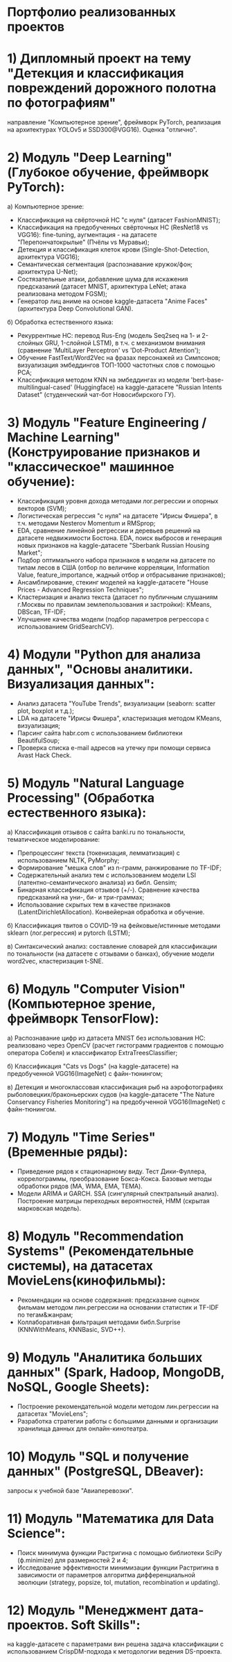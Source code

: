 # Портфолио реализованных проектов

#  1) Дипломный проект на тему "Детекция и классификация повреждений дорожного полотна по фотографиям"
направление "Компьютерное зрение", фреймворк PyTorch, реализация на архитектурах YOLOv5 и SSD300@VGG16). Оценка "отлично".

# 2) Модуль "Deep Learning" (Глубокое обучение, фреймворк PyTorch): 
 а) Компьютерное зрение: 
- Классификация на свёрточной НС "с нуля" (датасет FashionMNIST); 
- Классификация на предобученных свёрточных НС (ResNet18 vs VGG16): fine-tuning, аугментация - на датасете "Перепончатокрылые" (Пчёлы vs Муравьи);
- Детекция и классификация клеток крови (Single-Shot-Detection, архитектура VGG16);
- Семантическая сегментация (распознавание кружок/фон; архитектура U-Net);
- Состязательные атаки, добавление шума для искажения предсказаний (датасет MNIST, архитектура LeNet; атака реализована методом FGSM);
- Генератор лиц аниме на основе kaggle-датасета "Anime Faces" (архитектура Deep Convolutional GAN).

б) Обработка естественного языка:
- Рекуррентные НС: перевод Rus-Eng (модель Seq2seq на 1- и 2-слойных GRU, 1-слойной LSTM), в т.ч. с механизмом внимания (сравнение 'MultiLayer Perceptron' vs 'Dot-Product Attention');
- Обучение FastText/Word2Vec на фразах персонажей из Симпсонов; визуализация эмбеддингов ТОП-1000 частотных слов с помощью PCA;
- Классификация методом KNN на эмбеддингах из модели 'bert-base-multilingual-cased' (Huggingface) на kaggle-датасете "Russian Intents Dataset" (студенческий чат-бот Новосибирского ГУ).

# 3) Модуль "Feature Engineering / Machine Learning" (Конструирование признаков и "классическое" машинное обучение): 
- Классификация уровня дохода методами лог.регрессии и опорных векторов (SVM);
- Логистическая регрессия "с нуля" на датасете "Ирисы Фишера", в т.ч. методами Nesterov Momentum и RMSprop;
- EDA, сравнение линейной регрессии и деревьев решений на датасете недвижимости Бостона. EDA, поиск выбросов и генерация новых признаков на kaggle-датасете "Sberbank Russian Housing Market";
- Подбор оптимального набора признаков в модели на датасете по типам лесов в США (отбор по величине корреляции, Information Value, feature_importance, жадный отбор и отбрасывание признаков);
- Ансамблирование, стекинг моделей на kaggle-датасете "House Prices - Advanced Regression Techniques";
- Кластеризация и анализ текста (датасет по публичным слушаниям г.Москвы по правилам землепользования и застройки): KMeans, DBScan, TF-IDF;
- Улучшение качества модели (подбор параметров регрессора с использованием GridSearchCV).

# 4) Модули "Python для анализа данных", "Основы аналитики. Визуализация данных": 
- Анализ датасета "YouTube Trends", визуализации (seaborn: scatter plot, boxplot и т.д.);
- LDA на датасете "Ирисы Фишера", кластеризация методом KMeans, визуализация;
- Парсинг сайта habr.com с использованием библиотеки BeautifulSoup;
- Проверка списка e-mail адресов на утечку при помощи сервиса Avast Hack Check.

# 5) Модуль "Natural Language Processing" (Обработка естественного языка): 
 а) Классификация отзывов с сайта banki.ru по тональности, тематическое моделирование: 
- Препроцессинг текста (токенизация, лемматизация) с использованием NLTK, PyMorphy;
- Формирование "мешка слов" из n-грамм, ранжирование по TF-IDF;
- Содержательный анализ тем с использованием модели LSI (латентно-семантического анализа) из библ. Gensim;
- Бинарная классификация отзывов (+/-). Сравнение качества предсказаний на уни-, би- и три-граммах;
- Использование скрытых тем в качестве признаков (LatentDirichletAllocation). Конвейерная обработка и обучение.

 б) Классификация твитов о COVID-19 на фейковые/истинные методами sklearn (лог.регрессия) и pytorch (LSTM);
 
 в) Синтаксический анализ: составление словарей для классификации по тональности (на датасете с отзывами о банках), обучение модели word2vec, кластеризация t-SNE.

# 6) Модуль "Computer Vision" (Компьютерное зрение, фреймворк TensorFlow): 
а) Распознавание цифр из датасета MNIST без использования НС: реализовано через OpenCV (расчет гистограмм градиентов с помощью оператора Собеля) и классификатор ExtraTreesClassifier;

б) Классификация "Cats vs Dogs" (на kaggle-датасете) на предобученной VGG16(ImageNet) с файн-тюнингом; 

в) Детекция и многоклассовая классификация рыб на аэрофотографиях рыболовецких/браконьерских судов (на kaggle-датасете "The Nature Conservancy Fisheries Monitoring") на предобученной VGG16(ImageNet) с файн-тюнингом.

# 7) Модуль "Time Series" (Временные ряды): 
- Приведение рядов к стационарному виду. Тест Дики-Фуллера, коррелограммы, преобразование Бокса-Кокса. Базовые методы обработки рядов (MA, WMA, EMA, TEMA).
- Модели ARIMA и GARCH. SSA (сингулярный спектральный анализ). Построение матрицы переходных вероятностей, HMM (скрытая марковская модель).

# 8) Модуль "Recommendation Systems" (Рекомендательные системы), на датасетах MovieLens(кинофильмы):
- Рекомендации на основе содержания: предсказание оценок фильмам методом лин.регрессии на основании статистик и TF-IDF по тегам&жанрам;
- Коллаборативная фильтрация методами библ.Surprise (KNNWithMeans, KNNBasic, SVD++). 

# 9) Модуль "Аналитика больших данных" (Spark, Hadoop, MongoDB, NoSQL, Google Sheets): 
- Построение рекомендательной модели методом лин.регрессии на датасетах "MovieLens";
- Разработка стратегии работы с большими данными и организации хранилища данных для онлайн-кинотеатра.

# 10) Модуль "SQL и получение данных" (PostgreSQL, DBeaver): 
запросы к учебной базе "Авиаперевозки".

# 11) Модуль "Математика для Data Science": 
- Поиск минимума функции Растригина с помощью библиотеки SciPy (ф.minimize) для размерностей 2 и 4;
- Исследование эффективности минимизации функции Растригина в зависимости от параметров алгоритма дифференциальной эволюции (strategy, popsize, tol, mutation, recombination и updating).

# 12) Модуль "Менеджмент дата-проектов. Soft Skills":
на kaggle-датасете с параметрами вин решена задача классификации с использованием CrispDM-подхода к методологии ведения DS-проекта.

